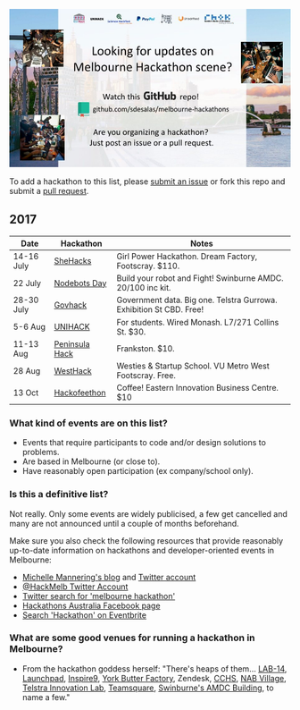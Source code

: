 ![Melbourne Hackathons](melbourne-hackathons.jpg)

To add a hackathon to this list, please [submit an issue](https://github.com/sdesalas/melbourne-hackathons/issues) or fork this repo and submit a [pull request](https://help.github.com/articles/about-pull-requests/). 

## 2017

| Date            | Hackathon                                                | Notes            |
| --------------- | -------------------------------------------------------- | --------------------- |
| 14-16 July | [SheHacks](http://shehacks.com.au/) | Girl Power Hackathon. Dream Factory, Footscray. $110. |
| 22 July | [Nodebots Day](https://www.eventbrite.com.au/e/international-nodebots-day-melbourne-2017-tickets-34845310261?aff=es2) | Build your robot and Fight! Swinburne AMDC. $20/$100 inc kit. |
| 28-30 July | [Govhack](https://www.govhack.org/) | Government data. Big one. Telstra Gurrowa. Exhibition St CBD. Free! |
| 5-6 Aug | [UNIHACK](http://unihack.net/) | For students. Wired Monash. L7/271 Collins St. $30. |
| 11-13 Aug | [Peninsula Hack](https://www.eventbrite.com/e/peninsula-hack-2017-hackathon-registration-tickets-34401180858?aff=es2) | Frankston. $10. |
| 28 Aug | [WestHack](https://www.eventbrite.com.au/e/westhack-tickets-33652000038?aff=es2) | Westies & Startup School. VU Metro West Footscray. Free. |
| 13 Oct | [Hackofeethon](https://www.eventbrite.com.au/e/hackoffeethon-melbourne-tickets-35073029375?aff=es2) | Coffee! Eastern Innovation Business Centre. $10 | 

### What kind of events are on this list?

- Events that require participants to code and/or design solutions to problems.
- Are based in Melbourne (or close to).
- Have reasonably open participation (ex company/school only).

### Is this a definitive list?

Not really.  Only some events are widely publicised, a few get cancelled and many are not announced until a couple of months beforehand. 

Make sure you also check the following resources that provide reasonably up-to-date information on hackathons and developer-oriented events in Melbourne:

- [Michelle Mannering's blog](https://hackathonqueen.com/hackathons/) and [Twitter account](https://twitter.com/MishManners/)
- [@HackMelb Twitter Account](https://twitter.com/HackMelb)
- [Twitter search for 'melbourne hackathon'](https://twitter.com/search?q=melbourne%20hackathon&src=typd)
- [Hackathons Australia Facebook page](https://www.facebook.com/groups/hackathonsaustralia/)
- [Search 'Hackathon' on Eventbrite](https://www.eventbrite.com.au/d/australia--melbourne/hackathon/?mode=search)

### What are some good venues for running a hackathon in Melbourne?

- From the hackathon goddess herself: "There's heaps of them... [LAB-14](http://www.carltonconnect.com.au/about/lab-14/), [Launchpad](http://www.launchpadcentre.com/), [Inspire9](http://inspire9.com/), [York Butter Factory](http://yorkbutterfactory.com/), Zendesk, [CCHS](http://www.hackmelbourne.org/), [NAB Village](http://www.nabvillage.com.au/), [Telstra Innovation Lab](http://exchange.telstra.com.au/2016/04/22/local-innovators-re-think-reality-at-it-hackathon/), [Teamsquare](https://teamsquare.co/), [Swinburne's AMDC Building](http://www.swinburne.edu.au/research/strengths-achievements/contact-us/), to name a few."
